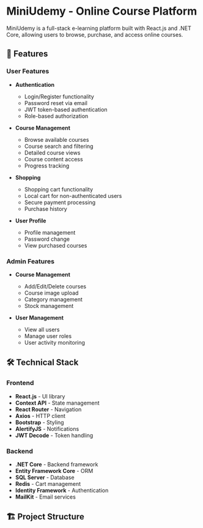 # MiniUdemy - Online Course Platform

MiniUdemy is a full-stack e-learning platform built with React.js and .NET Core, allowing users to browse, purchase, and access online courses.

## 🚀 Features

### User Features
- **Authentication**
  - Login/Register functionality
  - Password reset via email
  - JWT token-based authentication
  - Role-based authorization

- **Course Management**
  - Browse available courses
  - Course search and filtering
  - Detailed course views
  - Course content access
  - Progress tracking

- **Shopping**
  - Shopping cart functionality
  - Local cart for non-authenticated users
  - Secure payment processing
  - Purchase history

- **User Profile**
  - Profile management
  - Password change
  - View purchased courses

### Admin Features
- **Course Management**
  - Add/Edit/Delete courses
  - Course image upload
  - Category management
  - Stock management

- **User Management**
  - View all users
  - Manage user roles
  - User activity monitoring

## 🛠️ Technical Stack

### Frontend
- **React.js** - UI library
- **Context API** - State management
- **React Router** - Navigation
- **Axios** - HTTP client
- **Bootstrap** - Styling
- **AlertifyJS** - Notifications
- **JWT Decode** - Token handling

### Backend
- **.NET Core** - Backend framework
- **Entity Framework Core** - ORM
- **SQL Server** - Database
- **Redis** - Cart management
- **Identity Framework** - Authentication
- **MailKit** - Email services

## 🏗️ Project Structure
